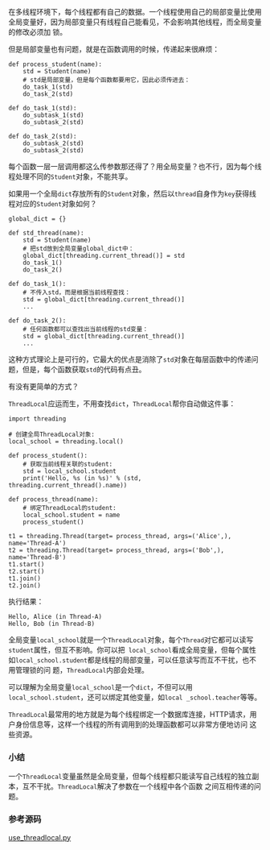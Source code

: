 在多线程环境下，每个线程都有自己的数据。一个线程使用自己的局部变量比使用全局变量好，因为局部变量只有线程自己能看见，不会影响其他线程，而全局变量的修改必须加
锁。

但是局部变量也有问题，就是在函数调用的时候，传递起来很麻烦：

    
    
    def process_student(name):
        std = Student(name)
        # std是局部变量，但是每个函数都要用它，因此必须传进去：
        do_task_1(std)
        do_task_2(std)
    
    def do_task_1(std):
        do_subtask_1(std)
        do_subtask_2(std)
    
    def do_task_2(std):
        do_subtask_2(std)
        do_subtask_2(std)
    

每个函数一层一层调用都这么传参数那还得了？用全局变量？也不行，因为每个线程处理不同的`Student`对象，不能共享。

如果用一个全局`dict`存放所有的`Student`对象，然后以`thread`自身作为`key`获得线程对应的`Student`对象如何？

    
    
    global_dict = {}
    
    def std_thread(name):
        std = Student(name)
        # 把std放到全局变量global_dict中：
        global_dict[threading.current_thread()] = std
        do_task_1()
        do_task_2()
    
    def do_task_1():
        # 不传入std，而是根据当前线程查找：
        std = global_dict[threading.current_thread()]
        ...
    
    def do_task_2():
        # 任何函数都可以查找出当前线程的std变量：
        std = global_dict[threading.current_thread()]
        ...
    

这种方式理论上是可行的，它最大的优点是消除了`std`对象在每层函数中的传递问题，但是，每个函数获取`std`的代码有点丑。

有没有更简单的方式？

`ThreadLocal`应运而生，不用查找`dict`，`ThreadLocal`帮你自动做这件事：

    
    
    import threading
    
    # 创建全局ThreadLocal对象:
    local_school = threading.local()
    
    def process_student():
        # 获取当前线程关联的student:
        std = local_school.student
        print('Hello, %s (in %s)' % (std, threading.current_thread().name))
    
    def process_thread(name):
        # 绑定ThreadLocal的student:
        local_school.student = name
        process_student()
    
    t1 = threading.Thread(target= process_thread, args=('Alice',), name='Thread-A')
    t2 = threading.Thread(target= process_thread, args=('Bob',), name='Thread-B')
    t1.start()
    t2.start()
    t1.join()
    t2.join()
    

执行结果：

    
    
    Hello, Alice (in Thread-A)
    Hello, Bob (in Thread-B)
    

全局变量`local_school`就是一个`ThreadLocal`对象，每个`Thread`对它都可以读写`student`属性，但互不影响。你可以把`
local_school`看成全局变量，但每个属性如`local_school.student`都是线程的局部变量，可以任意读写而互不干扰，也不用管理锁的问
题，`ThreadLocal`内部会处理。

可以理解为全局变量`local_school`是一个`dict`，不但可以用`local_school.student`，还可以绑定其他变量，如`local
_school.teacher`等等。

`ThreadLocal`最常用的地方就是为每个线程绑定一个数据库连接，HTTP请求，用户身份信息等，这样一个线程的所有调用到的处理函数都可以非常方便地访问
这些资源。

### 小结

一个`ThreadLocal`变量虽然是全局变量，但每个线程都只能读写自己线程的独立副本，互不干扰。`ThreadLocal`解决了参数在一个线程中各个函数
之间互相传递的问题。

### 参考源码

[use_threadlocal.py](https://github.com/michaelliao/learn-python3/blob/master/samples/multitask/use_threadlocal.py)

